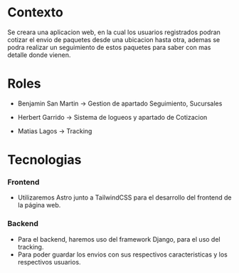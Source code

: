 # Contexto
Se creara una aplicacion web, en la cual los usuarios registrados podran cotizar el envio de paquetes desde una ubicacion
hasta otra, ademas se podra realizar un seguimiento de estos paquetes para saber con mas detalle donde vienen.

# Roles
- Benjamin San Martin -> Gestion de apartado Seguimiento, Sucursales
* Herbert Garrido -> Sistema de logueos y apartado de Cotizacion
+ Matias Lagos -> Tracking

# Tecnologias
### Frontend
- Utilizaremos Astro junto a TailwindCSS para el desarrollo del frontend de la página web.

### Backend
- Para el backend, haremos uso del framework Django, para el uso del tracking.
- Para poder guardar los envios con sus respectivos caracteristicas y los respectivos usuarios.
